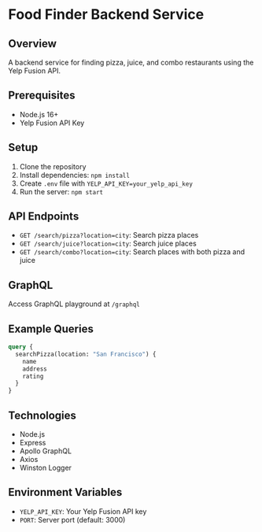 # Food Finder Backend Service

## Overview
A backend service for finding pizza, juice, and combo restaurants using the Yelp Fusion API.

## Prerequisites
- Node.js 16+
- Yelp Fusion API Key

## Setup
1. Clone the repository
2. Install dependencies: `npm install`
3. Create `.env` file with `YELP_API_KEY=your_yelp_api_key`
4. Run the server: `npm start`

## API Endpoints
- `GET /search/pizza?location=city`: Search pizza places
- `GET /search/juice?location=city`: Search juice places
- `GET /search/combo?location=city`: Search places with both pizza and juice

## GraphQL
Access GraphQL playground at `/graphql`

## Example Queries
```graphql
query {
  searchPizza(location: "San Francisco") {
    name
    address
    rating
  }
}
```

## Technologies
- Node.js
- Express
- Apollo GraphQL
- Axios
- Winston Logger

## Environment Variables
- `YELP_API_KEY`: Your Yelp Fusion API key
- `PORT`: Server port (default: 3000)
